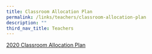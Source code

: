 ```yaml
---
title: Classroom Allocation Plan
permalink: /links/teachers/classroom-allocation-plan
description: ""
third_nav_title: Teachers
---
```

[2020 Classroom Allocation Plan](/files/2020%20Classroom%20Allocation.pdf)